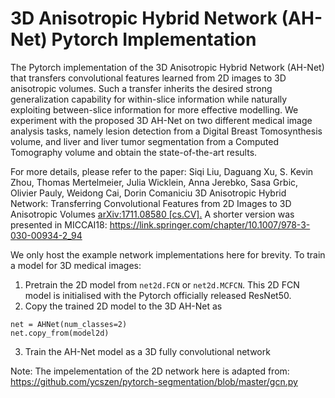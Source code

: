 # 3D Anisotropic Hybrid Network (AH-Net) Pytorch Implementation
The Pytorch implementation of the 3D Anisotropic Hybrid Network (AH-Net) that transfers convolutional features learned from 2D images to 3D anisotropic volumes. Such a transfer inherits the desired strong generalization capability for within-slice information while naturally exploiting between-slice information for more effective modelling. We experiment with the proposed 3D AH-Net on two different medical image analysis tasks, namely lesion detection from a Digital Breast Tomosynthesis volume, and liver and liver tumor segmentation from a Computed Tomography volume and obtain the state-of-the-art results.

For more details, please refer to the paper:
Siqi Liu, Daguang Xu, S. Kevin Zhou, Thomas Mertelmeier, Julia Wicklein, Anna Jerebko, Sasa Grbic, Olivier Pauly, Weidong Cai, Dorin Comaniciu
3D Anisotropic Hybrid Network: Transferring Convolutional Features from 2D Images to 3D Anisotropic Volumes
[arXiv:1711.08580 [cs.CV].](https://arxiv.org/abs/1711.08580) 
A shorter version was presented in MICCAI18: https://link.springer.com/chapter/10.1007/978-3-030-00934-2_94


We only host the example network implementations here for brevity. 
To train a model for 3D medical images:
1. Pretrain the 2D model from `net2d.FCN` or `net2d.MCFCN`. This 2D FCN model is initialised with the Pytorch officially released ResNet50.
2. Copy the trained 2D model to the 3D AH-Net as 
```
net = AHNet(num_classes=2)
net.copy_from(model2d)
```
3. Train the AH-Net model as a 3D fully convolutional network

Note: The impelementation of the 2D network here is adapted from: https://github.com/ycszen/pytorch-segmentation/blob/master/gcn.py
